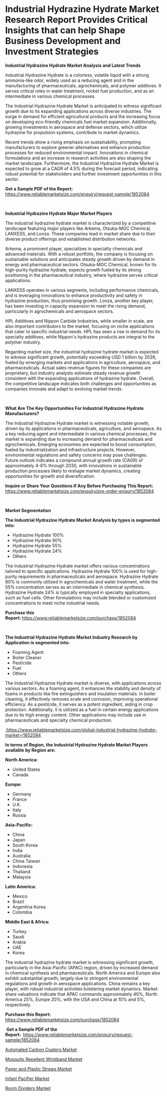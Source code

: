 <p><h1>Industrial Hydrazine Hydrate Market Research Report Provides Critical Insights that can help Shape Business Development and Investment Strategies</h1></p><p><strong>Industrial Hydrazine Hydrate Market Analysis and Latest Trends</strong></p>
<p><p>Industrial Hydrazine Hydrate is a colorless, volatile liquid with a strong ammonia-like odor, widely used as a reducing agent and in the manufacturing of pharmaceuticals, agrochemicals, and polymer additives. It serves critical roles in water treatment, rocket fuel production, and as an intermediate in various chemical processes. </p><p>The Industrial Hydrazine Hydrate Market is anticipated to witness significant growth due to its expanding applications across diverse industries. The surge in demand for efficient agricultural products and the increasing focus on developing eco-friendly chemicals fuel market expansion. Additionally, growing investments in aerospace and defense sectors, which utilize hydrazine for propulsion systems, contribute to market dynamics.</p><p>Recent trends show a rising emphasis on sustainability, prompting manufacturers to explore greener alternatives and enhance production processes for reduced environmental impact. Innovations in chemical formulations and an increase in research activities are also shaping the market landscape. Furthermore, the Industrial Hydrazine Hydrate Market is expected to grow at a CAGR of 4.5% during the forecast period, indicating robust potential for stakeholders and further investment opportunities in this sector.</p></p>
<p><strong>Get a Sample PDF of the Report:&nbsp;</strong> <a href="https://www.reliablemarketsize.com/enquiry/request-sample/1852084?utm_campaign=1497&utm_medium=2&utm_source=Github&utm_content=ia&utm_term=18102024&utm_id=industrial-hydrazine-hydrate">https://www.reliablemarketsize.com/enquiry/request-sample/1852084</a></p>
<p>&nbsp;</p>
<p><strong>Industrial Hydrazine Hydrate Major Market Players</strong></p>
<p><p>The industrial hydrazine hydrate market is characterized by a competitive landscape featuring major players like Arkema, Otsuka-MGC Chemical, LANXESS, and Lonza. These companies lead in market share due to their diverse product offerings and established distribution networks.</p><p>Arkema, a prominent player, specializes in specialty chemicals and advanced materials. With a robust portfolio, the company is focusing on sustainable solutions and anticipates steady growth driven by demand in energy and pharmaceutical sectors. Otsuka-MGC Chemical, known for its high-purity hydrazine hydrate, expects growth fueled by its strong positioning in the pharmaceutical industry, where hydrazine serves critical applications.</p><p>LANXESS operates in various segments, including performance chemicals, and is leveraging innovations to enhance productivity and safety in hydrazine production, thus promising growth. Lonza, another key player, has been investing in capacity expansion to meet the rising demand, particularly in agrochemicals and aerospace sectors.</p><p>HPL Additives and Nippon Carbide Industries, while smaller in scale, are also important contributors to the market, focusing on niche applications that cater to specific industrial needs. HPL has seen a rise in demand for its specialty additives, while Nippon's hydrazine products are integral to the polymer industry.</p><p>Regarding market size, the industrial hydrazine hydrate market is expected to witness significant growth, potentially exceeding USD 1 billion by 2026, fueled by emerging markets and applications in agriculture, aerospace, and pharmaceuticals. Actual sales revenue figures for these companies are proprietary, but industry analysts estimate steady revenue growth consistent with the expanding applications of hydrazine hydrate. Overall, the competitive landscape indicates both challenges and opportunities as companies innovate and adapt to evolving market trends.</p></p>
<p>&nbsp;</p>
<p><strong>What Are The Key Opportunities For Industrial Hydrazine Hydrate Manufacturers?</strong></p>
<p><p>The Industrial Hydrazine Hydrate market is witnessing notable growth, driven by its applications in pharmaceuticals, agriculture, and aerospace. As a key reducing agent and intermediate in various chemical processes, the market is expanding due to increasing demand for pharmaceuticals and agrochemicals. Emerging economies are expected to boost consumption, fueled by industrialization and infrastructure projects. However, environmental regulations and safety concerns may pose challenges. Future outlook indicates a compound annual growth rate (CAGR) of approximately 4-6% through 2030, with innovations in sustainable production processes likely to reshape market dynamics, creating opportunities for growth and diversification.</p></p>
<p><strong>Inquire or Share Your Questions If Any Before Purchasing This Report:</strong> <a href="https://www.reliablemarketsize.com/enquiry/pre-order-enquiry/1852084?utm_campaign=1497&utm_medium=2&utm_source=Github&utm_content=ia&utm_term=18102024&utm_id=industrial-hydrazine-hydrate">https://www.reliablemarketsize.com/enquiry/pre-order-enquiry/1852084</a></p>
<p>&nbsp;</p>
<p><strong>Market Segmentation</strong></p>
<p><strong>The Industrial Hydrazine Hydrate Market Analysis by types is segmented into:</strong></p>
<p><ul><li>Hydrazine Hydrate 100%</li><li>Hydrazine Hydrate 80%</li><li>Hydrazine Hydrate 55%</li><li>Hydrazine Hydrate 24%</li><li>Others</li></ul></p>
<p><p>The Industrial Hydrazine Hydrate market offers various concentrations tailored to specific applications. Hydrazine Hydrate 100% is used for high-purity requirements in pharmaceuticals and aerospace. Hydrazine Hydrate 80% is commonly utilized in agrochemicals and water treatment, while the 55% concentration serves as an intermediate in chemical synthesis. Hydrazine Hydrate 24% is typically employed in specialty applications, such as fuel cells. Other formulations may include blended or customized concentrations to meet niche industrial needs.</p></p>
<p><strong>Purchase this Report:&nbsp;</strong><a href="https://www.reliablemarketsize.com/purchase/1852084?utm_campaign=1497&utm_medium=2&utm_source=Github&utm_content=ia&utm_term=18102024&utm_id=industrial-hydrazine-hydrate">https://www.reliablemarketsize.com/purchase/1852084</a></p>
<p>&nbsp;</p>
<p><strong>The Industrial Hydrazine Hydrate Market Industry Research by Application is segmented into:</strong></p>
<p><ul><li>Foaming Agent</li><li>Boiler Cleaner</li><li>Pesticide</li><li>Fuel</li><li>Others</li></ul></p>
<p><p>The Industrial Hydrazine Hydrate market is diverse, with applications across various sectors. As a foaming agent, it enhances the stability and density of foams in products like fire extinguishers and insulation materials. In boiler cleaning, it effectively removes scale and corrosion, improving operational efficiency. As a pesticide, it serves as a potent ingredient, aiding in crop protection. Additionally, it is utilized as a fuel in certain energy applications due to its high energy content. Other applications may include use in pharmaceuticals and specialty chemical production.</p></p>
<p><a href="https://www.reliablemarketsize.com/global-industrial-hydrazine-hydrate-market-r1852084?utm_campaign=1497&utm_medium=2&utm_source=Github&utm_content=ia&utm_term=18102024&utm_id=industrial-hydrazine-hydrate">&nbsp;https://www.reliablemarketsize.com/global-industrial-hydrazine-hydrate-market-r1852084</a></p>
<p><strong>In terms of Region, the Industrial Hydrazine Hydrate Market Players available by Region are:</strong></p>
<p>
    <p> <strong> North America: </strong>
        <ul>
            <li>United States</li>
            <li>Canada</li>
        </ul>
        </p> 
    <p> <strong> Europe: </strong>
        <ul>
            <li>Germany</li>
            <li>France</li>
            <li>U.K.</li>
            <li>Italy</li>
            <li>Russia</li>
        </ul>
        </p> 
    <p> <strong> Asia-Pacific: </strong>
        <ul>
            <li>China</li>
            <li>Japan</li>
            <li>South Korea</li>
            <li>India</li>
            <li>Australia</li>
            <li>China Taiwan</li>
            <li>Indonesia</li>
            <li>Thailand</li>
            <li>Malaysia</li>
        </ul>
        </p> 
    <p> <strong> Latin America: </strong>
        <ul>
            <li>Mexico</li>
            <li>Brazil</li>
            <li>Argentina Korea</li>
            <li>Colombia</li>
        </ul>
        </p> 
    <p> <strong> Middle East & Africa: </strong>
        <ul>
            <li>Turkey</li>
            <li>Saudi</li>
            <li>Arabia</li>
            <li>UAE</li>
            <li>Korea</li>
        </ul>
    </p>
    </p>
<p><p>The industrial hydrazine hydrate market is witnessing significant growth, particularly in the Asia-Pacific (APAC) region, driven by increased demand in chemical synthesis and pharmaceuticals. North America and Europe also exhibit substantial growth, largely due to stringent environmental regulations and growth in aerospace applications. China remains a key player, with robust industrial activities bolstering market dynamics. Market share valuations indicate that APAC commands approximately 40%, North America 25%, Europe 20%, with the USA and China at 10% and 5%, respectively.</p></p>
<p><strong>Purchase this Report: </strong><a href="https://www.reliablemarketsize.com/purchase/1852084?utm_campaign=1497&utm_medium=2&utm_source=Github&utm_content=ia&utm_term=18102024&utm_id=industrial-hydrazine-hydrate">https://www.reliablemarketsize.com/purchase/1852084</a></p>
<p>&nbsp;<strong>Get a Sample PDF of the Report:&nbsp;&nbsp;</strong><a href="https://www.reliablemarketsize.com/enquiry/request-sample/1852084?utm_campaign=1497&utm_medium=2&utm_source=Github&utm_content=ia&utm_term=18102024&utm_id=industrial-hydrazine-hydrate">https://www.reliablemarketsize.com/enquiry/request-sample/1852084</a></p>
<p><strong></strong></p>
<p><p><a href="https://github.com/NarcisoFerry/Market-Research-Report-List-1/blob/main/automated-carbon-coaters-market.md?utm_campaign=1497&utm_medium=2&utm_source=Github&utm_content=ia&utm_term=18102024&utm_id=industrial-hydrazine-hydrate">Automated Carbon Coaters Market</a></p><p><a href="https://www.linkedin.com/pulse/global-mosquito-repellent-wristband-market-share-growth-lppke?utm_campaign=1497&utm_medium=2&utm_source=Github&utm_content=ia&utm_term=18102024&utm_id=industrial-hydrazine-hydrate">Mosquito Repellent Wristband Market</a></p><p><a href="https://www.linkedin.com/pulse/global-paper-plastic-straws-market-forecast-2024-2031-trends-84ypc?utm_campaign=1497&utm_medium=2&utm_source=Github&utm_content=ia&utm_term=18102024&utm_id=industrial-hydrazine-hydrate">Paper and Plastic Straws Market</a></p><p><a href="https://www.linkedin.com/pulse/infant-pacifier-market-outlook-current-assessment-future-projections-k4efc?utm_campaign=1497&utm_medium=2&utm_source=Github&utm_content=ia&utm_term=18102024&utm_id=industrial-hydrazine-hydrate">Infant Pacifier Market</a></p><p><a href="https://www.linkedin.com/pulse/global-room-dividers-market-trends-forecasts-strategic-analysis-8iove?utm_campaign=1497&utm_medium=2&utm_source=Github&utm_content=ia&utm_term=18102024&utm_id=industrial-hydrazine-hydrate">Room Dividers Market</a></p></p>
